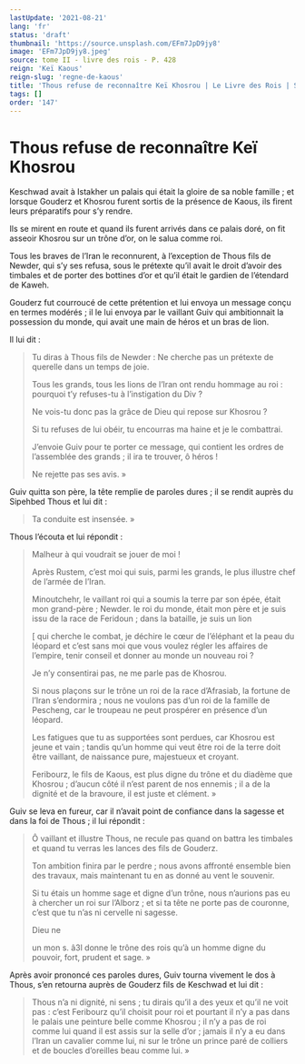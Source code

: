 ```yaml
---
lastUpdate: '2021-08-21'
lang: 'fr'
status: 'draft'
thumbnail: 'https://source.unsplash.com/EFm7JpD9jy8'
image: 'EFm7JpD9jy8.jpeg'
source: tome II - livre des rois - P. 428
reign: 'Keï Kaous'
reign-slug: 'regne-de-kaous'
title: 'Thous refuse de reconnaître Keï Khosrou | Le Livre des Rois | Shâhnâmeh'
tags: []
order: '147'
---
```


<!-- LTeX: language=fr -->

# Thous refuse de reconnaître Keï Khosrou

Keschwad avait à Istakher un palais qui était la gloire de sa noble famille ; et lorsque Gouderz et Khosrou furent sortis de la présence de Kaous, ils firent leurs préparatifs pour s’y rendre.

Ils se mirent en route et quand ils furent arrivés dans ce palais doré, on fit asseoir Khosrou sur un trône d’or, on le salua comme roi.

Tous les braves de l’Iran le reconnurent, à l’exception de Thous fils de Newder, qui s’y ses refusa, sous le prétexte qu’il avait le droit d’avoir des timbales et de porter des bottines d’or et qu’il était le gardien de l’étendard de Kaweh.

Gouderz fut courroucé de cette prétention et lui envoya un message conçu en termes modérés ; il le lui envoya par le vaillant Guiv qui ambitionnait la possession du monde, qui avait une main de héros et un bras de lion.

Il lui dit :

> Tu diras à Thous fils de Newder : Ne cherche pas un prétexte de querelle dans un temps de joie.
>
> Tous les grands, tous les lions de l’Iran ont rendu hommage au roi : pourquoi t’y refuses-tu à l’instigation du Div ?
>
> Ne vois-tu donc pas la grâce de Dieu qui repose sur Khosrou ?
>
> Si tu refuses de lui obéir, tu encourras ma haine et je le combattrai.
>
> J’envoie Guiv pour te porter ce message, qui contient les ordres de l’assemblée des grands ; il ira te trouver, ô héros !
>
> Ne rejette pas ses avis. »

Guiv quitta son père, la tête remplie de paroles dures ; il se rendit auprès du Sipehbed Thous et lui dit :

> Ta conduite est insensée. »

Thous l’écouta et lui répondit :

> Malheur à qui voudrait se jouer de moi !
>
> Après Rustem, c’est moi qui suis, parmi les grands, le plus illustre chef de l’armée de l’Iran.
>
> Minoutchehr, le vaillant roi qui a soumis la terre par son épée, était mon grand-père ; Newder. le roi du monde, était mon père et je suis issu de la race de Feridoun ; dans la bataille, je suis un lion
>
> [ qui cherche le combat, je déchire le cœur de l’éléphant et la peau du léopard et c’est sans moi que vous voulez régler les affaires de l’empire, tenir conseil et donner au monde un nouveau roi ?
>
> Je n’y consentirai pas, ne me parle pas de Khosrou.
>
> Si nous plaçons sur le trône un roi de la race d’Afrasiab, la fortune de l’Iran s’endormira ; nous ne voulons pas d’un roi de la famille de Pescheng, car le troupeau ne peut prospérer en présence d’un léopard.
>
> Les fatigues que tu as supportées sont perdues, car Khosrou est jeune et vain ; tandis qu’un homme qui veut être roi de la terre doit être vaillant, de naissance pure, majestueux et croyant.
>
> Feribourz, le fils de Kaous, est plus digne du trône et du diadème que Khosrou ; d’aucun côté il n’est parent de nos ennemis ; il a de la dignité et de la bravoure, il est juste et clément. »

Guiv se leva en fureur, car il n’avait point de confiance dans la sagesse et dans la foi de Thous ; il lui répondit :

> Ô vaillant et illustre Thous, ne recule pas quand on battra les timbales et quand tu verras les lances des fils de Gouderz.
>
> Ton ambition finira par le perdre ; nous avons affronté ensemble bien des travaux, mais maintenant tu en as donné au vent le souvenir.
>
> Si tu étais un homme sage et digne d’un trône, nous n’aurions pas eu à chercher un roi sur l’Alborz ; et si ta tête ne porte pas de couronne, c’est que tu n’as ni cervelle ni sagesse.
>
> Dieu ne
>
> un mon s. â3l donne le trône des rois qu’à un homme digne du pouvoir, fort, prudent et sage. »

Après avoir prononcé ces paroles dures, Guiv tourna vivement le dos à Thous, s’en retourna auprès de Gouderz fils de Keschwad et lui dit :

> Thous n’a ni dignité, ni sens ; tu dirais qu’il a des yeux et qu’il ne voit pas : c’est Feribourz qu’il choisit pour roi et pourtant il n’y a pas dans le palais une peinture belle comme Khosrou ; il n’y a pas de roi comme lui quand il est assis sur la selle d’or ; jamais il n’y a eu dans l’Iran un cavalier comme lui, ni sur le trône un prince paré de colliers et de boucles d’oreilles beau comme lui. »
